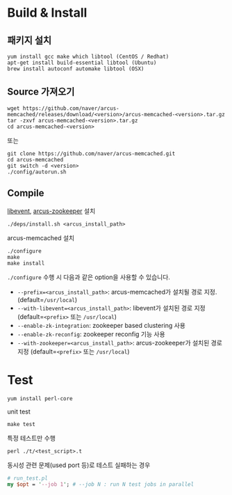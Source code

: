 # Build & Install
## 패키지 설치
```
yum install gcc make which libtool (CentOS / Redhat)
apt-get install build-essential libtool (Ubuntu)
brew install autoconf automake libtool (OSX)
```
## Source 가져오기
```
wget https://github.com/naver/arcus-memcached/releases/download/<version>/arcus-memcached-<version>.tar.gz
tar -zxvf arcus-memcached-<version>.tar.gz
cd arcus-memcached-<version>
```
또는
```
git clone https://github.com/naver/arcus-memcached.git
cd arcus-memcached
git switch -d <version>
./config/autorun.sh
```
## Compile
[libevent](https://github.com/libevent/libevent), [arcus-zookeeper](https://github.com/naver/arcus-zookeeper) 설치
```
./deps/install.sh <arcus_install_path>
```
arcus-memcached 설치
```
./configure
make
make install
```
`./configure` 수행 시 다음과 같은 option을 사용할 수 있습니다.
- `--prefix=<arcus_install_path>`: arcus-memcached가 설치될 경로 지정. (default=`/usr/local`)
- `--with-libevent=<arcus_install_path>`: libevent가 설치된 경로 지정 (default=`<prefix>` 또는 `/usr/local`)
- `--enable-zk-integration`: zookeeper based clustering 사용
- `--enable-zk-reconfig`: zookeeper reconfig 기능 사용
- `--with-zookeeper=<arcus_install_path>`: arcus-zookeeper가 설치된 경로 지정 (default=`<prefix>` 또는 `/usr/local`)

# Test
```
yum install perl-core
```
unit test
```
make test
```
특정 테스트만 수행
```
perl ./t/<test_script>.t
```
동시성 관련 문제(used port 등)로 테스트 실패하는 경우
```perl
# run_test.pl
my $opt = '--job 1'; # --job N : run N test jobs in parallel
```
